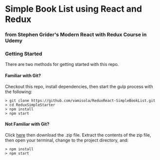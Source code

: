 # Simple Book List using React and Redux
### from Stephen Grider's Modern React with Redux Course in Udemy 

### Getting Started

There are two methods for getting started with this repo.

#### Familiar with Git?
Checkout this repo, install dependencies, then start the gulp process with the following:

```
> git clone https://github.com/vamisola/ReduxReact-SimpleBookList.git
> cd ReduxSimpleStarter
> npm install
> npm start
```

#### Not Familiar with Git?
Click [here](https://github.com/vamisola/ReduxReact-SimpleBookList.git) then download the .zip file.  Extract the contents of the zip file, then open your terminal, change to the project directory, and:

```
> npm install
> npm start
```
